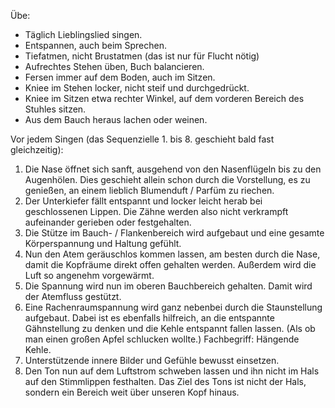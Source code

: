 Übe:

* Täglich Lieblingslied singen.
* Entspannen, auch beim Sprechen.
* Tiefatmen, nicht Brustatmen (das ist nur für Flucht nötig)
* Aufrechtes Stehen üben, Buch balancieren.
* Fersen immer auf dem Boden, auch im Sitzen.
* Kniee im Stehen locker, nicht steif und durchgedrückt.
* Kniee im Sitzen etwa rechter Winkel, auf dem vorderen Bereich des Stuhles sitzen.
* Aus dem Bauch heraus lachen oder weinen.

Vor jedem Singen (das Sequenzielle 1. bis 8. geschieht bald fast gleichzeitig):

1. Die Nase öffnet sich sanft, ausgehend von den Nasenflügeln bis zu den Augenhölen. Dies geschieht allein schon durch die Vorstellung, es zu genießen, an einem lieblich Blumenduft / Parfüm zu riechen.
2. Der Unterkiefer fällt entspannt und locker leicht herab bei geschlossenen Lippen. Die Zähne werden also nicht verkrampft aufeinander gerieben oder festgehalten.
3. Die Stütze im Bauch- / Flankenbereich wird aufgebaut und eine gesamte Körperspannung und Haltung gefühlt.
4. Nun den Atem geräuschlos kommen lassen, am besten durch die Nase, damit die Kopfräume direkt offen gehalten werden. Außerdem wird die Luft so angenehm vorgewärmt.
5. Die Spannung wird nun im oberen Bauchbereich gehalten. Damit wird der Atemfluss gestützt.
6. Eine Rachenraumspannung wird ganz nebenbei durch die Staunstellung aufgebaut. Dabei ist es ebenfalls hilfreich, an die entspannte Gähnstellung zu denken und die Kehle entspannt fallen lassen. (Als ob man einen großen Apfel schlucken wollte.) Fachbegriff: Hängende Kehle.
7. Unterstützende innere Bilder und Gefühle bewusst einsetzen.
8. Den Ton nun auf dem Luftstrom schweben lassen und ihn nicht im Hals auf den Stimmlippen festhalten. Das Ziel des Tons ist nicht der Hals, sondern ein Bereich weit über unseren Kopf hinaus.

